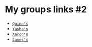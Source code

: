 # My groups links #2
- [`Quinn's`](https://github.com/gigtieup/quinnbireley7/issues/4)
- [`Yasha's`](https://github.com/yashakhoshini/yasha-fastpages/issues/4#issue-1363794016)
- [`Aaron's`](https://github.com/aaron-rub/FP/issues/4)
- [`James's`](https://github.com/jameshunter12/james-fastpage/issues/3#issue-1363824356)